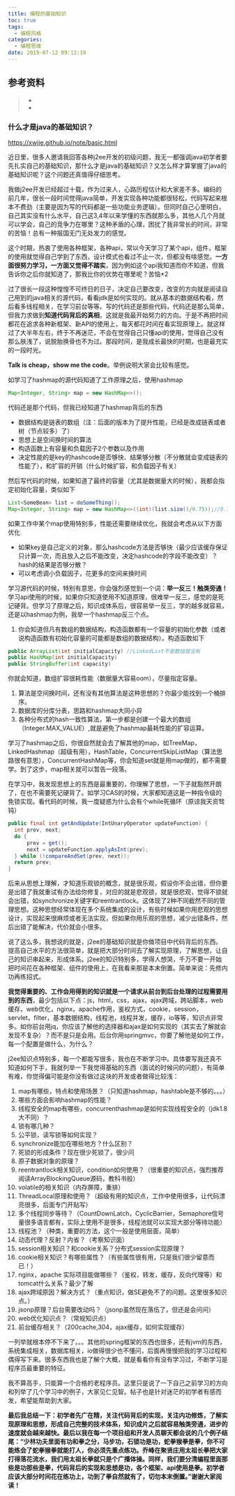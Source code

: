```yaml
---
title: 编程的基础知识
toc: true
tags:
  - 编程风格
categories:
  - 编程思维
date: 2019-07-12 09:12:19
---
```






## 参考资料
> - []()
> - []()


### 什么才是java的基础知识？

https://xwjie.github.io/note/basic.html

近日里，很多人邀请我回答各种j2ee开发的初级问题，我无一都强调java初学者要先扎实自己的基础知识，那什么才是java的基础知识？又怎么样才算掌握了java的基础知识呢？这个问题还真值得仔细思考。

我做j2ee开发已经超过十载，作为过来人，心路历程估计和大家差不多。编码的前几年，很长一段时间觉得java简单，开发实现各种功能都很轻松，代码写起来根本不费劲（主要是因为写的代码都是一些功能业务逻辑）。但同时自己心里明白，自己其实没有什么水平，自己这3,4年以来学懂的东西就那么多，其他人几个月就可以学会，自己的竞争力在哪里？这种矛盾的心理，困扰了我非常长的时间，非常的苦恼！总有一种报国无门无处发力的感觉。

这个时期，热衷了使用各种框架，各种api，常以今天学习了某个api，组件，框架的使用就觉得自己学到了东西，设计模式也看过不止一次，但都没有啥感觉。**一方面很努力学习，一方面又觉得不踏实**，因为例如这个api我知道而你不知道，但我告诉你之后你就知道了，那我比你的优势在哪里呢？苦恼*2

过了很长一段这种惶惶不可终日的日子，决定自己要改变，改变的方向就是阅读自己用到的java相关的源代码，看看jdk是如何实现的。就从基本的数据结构看，然后看多线程相关，在学习前台等等。写的代码还是那些代码，代码还是那么简单，但我力求做到**知道代码背后的真相**，这就是我最开始努力的方向。于是不再把时间都花在追求各种新框架、新API的使用上，每天都花时间在看实现原理上。就这样过了大半年左右，终于不再迷茫，不会在觉得自己只懂api的使用，觉得自己没有那么肤浅了，说脱胎换骨也不为过。那段时间，是我成长最快的时期，也是最充实的一段时光。

**Talk is cheap，show me the code**。举例说明大家会比较有感觉。

如学习了hashmap的源代码知道了工作原理之后，使用hashmap

```java
Map<Integer, String> map = new HashMap<>();
```

代码还是那个代码，但我已经知道了hashmap背后的东西

- 数据结构是链表的数组（注：后面的版本为了提升性能，已经是改成链表或者树（节点较多）了）
- 思想上是空间换时间的算法
- 构造函数上有容量和负载因子2个参数以及作用
- 决定性能的是key的hashcode是否够快、结果够分散（不分散就会变成链表的性能了），和扩容的开销（什么时候扩容，和负载因子有关）

然后写代码的时候，如果知道了最终的容量（尤其是数据量大的时候），我都会指定初始化容量，类似如下

```java
List<SomeBean> list = doSomeThing(); 
Map<Integer, String> map = new HashMap<>((int)(list.size()/0.75));//0.75为默认负载因子
```

如果工作中某个map使用特别多，性能还需要继续优化，我就会考虑从以下方面优化

- 如果key是自己定义的对象，那么hashcode方法是否够快（最少应该缓存保证只计算一次，而且放入之后不能改变，决定hashcode的字段不能改变）？ hash的结果是否够分散？
- 可以考虑调小负载因子，花更多的空间来换时间

学习源代码的时候，特别有意思，你会强烈感觉到一个词：**举一反三！触类旁通！** 学习api使用的时候，如果你只知道使用不知道原理，很难举一反三，感觉的是死记硬背。但学习了原理之后，知识成体系后，很容易举一反三，学的越多就容易，还是以hashmap为例，我举一个hashmap反三个点。

1. 你会知道但凡有数组的数据结构，构造函数都有一个容量的初始化参数（或者说构造函数有初始化容量的可能都是数组的数据结构）。构造函数如下

```java
public ArrayList(int initialCapacity) //LinkedList不是数组就没有
public HashMap(int initialCapacity) 
public StringBuffer(int capacity) 
```

你就会知道，数组扩容很耗性能（数据量大容易oom），尽量指定容量。

1. 算法是空间换时间，还有没有其他算法是这种思想的？你最少能找到一个桶排序。
2. 数据库的分库分表，思路和hashmap大同小异
3. 各种分布式的hash一致性算法，第一步都是创建一个最大的数组（Integer.MAX_VALUE）,就是避免了hashmap最耗性能的扩容运算。

学习了hashmap之后，你很自然就会去了解其他的map，如TreeMap，LinkedHashmap（超级有用），HashTable，ConcurrentSkipListMap（算法思路很有意思），ConcurrentHashMap等，你会知道set就是用map做的，都不需要学。到了这步，map相关就可以暂告一段落。

在学习中，我发现思想上的东西是最重要的，你理解了思想，一下子就豁然开朗了，在也不需要死记硬背了。如学习CAS的时候，大家都知道这是一种指令级的免锁实现。看代码的时候，我一度疑惑为什么会有个while死循环（原谅我天资驽钝）

```java
public final int getAndUpdate(IntUnaryOperator updateFunction) {
  int prev, next;
  do {
      prev = get();
      next = updateFunction.applyAsInt(prev);
  } while (!compareAndSet(prev, next));
  return prev;
}
```

后来从思想上理解，才知道乐观锁的概念，就是很乐观，假设你不会出错，但你要是出错了我就重试有办法给你修复，对应的就是悲观锁，就是很悲观，觉得不锁就会出错，如synchronize关键字和reentrantlock。这体现了2种不同截然不同的管理思想。这种思想经常体现在多个系统集成的设计，有些时候如果你用悲观的思想设计，实现起来很麻烦或者无法实现，但如果你用乐观的思想，减少出错条件，然后出错了能解决，代价就会小很多。

说了这么多，我想说的就是，j2ee的基础知识就是你做项目中代码背后的东西。提高自己水平的方法很简单，就是把大部分时间去了解实现原理，了解思想，让自己的知识串起来，形成体系。j2ee的知识特别多，学得人想哭，千万不要一开始把时间花在各种框架、组件的使用上，在我看来那是本末倒置。简单来说：先修内功再练招式。

**我觉得重要的、工作会用得到的知识就是一个请求从前台到后台处理的过程需要用到的东西**，最少包括以下点：js，html，css，ajax，ajax跨域，跨站脚本，web缓存，web优化，nginx，apache作用，鉴权方式，cookie，session，servlet，filter，基本数据结构，线程池，线程并发，缓存，io等等，知识点非常多。如你前台用jq，你应该了解他的选择器和ajax是如何实现的（其实去了解就会发现不复杂）？而不是只是会用。后台你用springmvc，你要了解他是如何工作，每一个配置是做什么，为什么？

j2ee知识点特别多，每一个都能写很多，我也在不断学习中。具体要写我还真不知道如何下手，我就列举一下我觉得基础的东西（面试的时候问的问题），有简单有难，你觉得偏可能是你没有做过这块的开发或者做得比较浅：

1. map有哪些，特点和使用场景？（只知道hashmap，hashtable是不够的。。。）
2. 哪些方面会影响hashmap的性能？
3. 线程安全的map有哪些，concurrenthashmap是如何实现线程安全的（jdk1.8大不同）？
4. 锁有哪几种？
5. 公平锁，读写锁等如何实现？
6. synchronize能加在哪些地方？什么区别？
7. 死锁的形成条件？现在很少死锁了，很少问
8. 原子数据对象的原理？
9. reentrantlock相关知识，condition如何使用？（很重要的知识点，强烈推荐阅读ArrayBlockingQueue源码，教科书般）
10. volatile的相关知识（内存屏障，重排）
11. ThreadLocal原理和使用？（超级有用的知识点，工作中使用很多，让代码漂亮很多，后面专门开贴写）
12. 多个线程同步等待？（CountDownLatch，CyclicBarrier，Semaphore信号量很多语言都有，实际上使用不是很多，线程池就可以实现大部分等待功能）
13. 线程池？（种类，重要的方法，这个一般是使用层面，简单）
14. 动态代理？反射？内省？（考察知识面）
15. session相关知识？和cookie关系？分布式session实现原理？
16. cookie相关知识？有哪些属性？（有些属性很有用，只是我们很少留意而已！）
17. nginx，apache 实际项目能做哪些？（鉴权，转发，缓存，反向代理等）和tomcat什么关系？最少了解
18. ajax跨域原因？解决方式？（重点知识，做SE避免不了的问题。这里很多知识点。）
19. jsonp原理？后台需要改动吗？（jsonp虽然现在落伍了，但还是会问问）
20. web优化知识点？（常规知识点）
21. 前台缓存相关？（200cache,304，ajax缓存，如何实现缓存）

一列举就根本停不下来了。。。其他的spring框架的东西也很多，还有jvm的东西，系统集成相关，数据库相关，io做得很少也不懂问，后面再慢慢把我的学习过程和偶得写下来。很多东西我也是了解个大概，就是看看你有没有学习过，不断学习是程序员最重要的特征。

我不算高手，只能算一个合格的老程序员。这里只是说了一下自己之前学习的方向和列举了几个学习中的例子，大家见仁见智。帖子也是针对迷茫的初学者有感而发，希望能帮助到大家。

**最后我总结一下：初学者先广在精，关注代码背后的实现，关注内功修炼，了解实现原理和思想，形成自己完整的技术体系，知识成片之后就容易触类旁通，进步的速度就会越来越快。最后以我在每一个项目组和开发人员聊天都会说的几个例子结尾：“少林功夫里面有功和拳之分，马步功，石锁功是功，蛇拳猴拳是拳，你不可能练会了蛇拳猴拳就能打人，你必须先重点练功。乔峰在聚贤庄用太祖长拳把大家打得落花流水，我们用太祖长拳就只是个广播体操。同样，我们要分清编程里面那些是功那些是拳，代码背后的实现和思想是功，各个框架、api使用是拳。初学者应该大部分时间花在练功上，功到了拳自然就有了，切勿本末倒置。”谢谢大家阅读！**